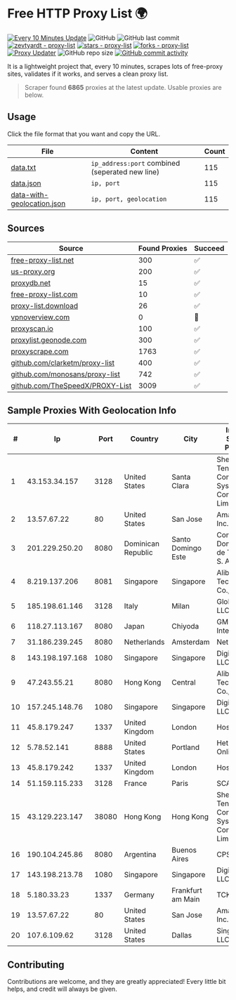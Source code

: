 
# Free HTTP Proxy List 🌍

[![Every 10 Minutes Update](https://github.com/mertguvencli/http-proxy-list/actions/workflows/main.yml/badge.svg?branch=main)](https://github.com/mertguvencli/http-proxy-list/actions/workflows/main.yml)
![GitHub](https://img.shields.io/github/license/mertguvencli/http-proxy-list)
![GitHub last commit](https://img.shields.io/github/last-commit/mertguvencli/http-proxy-list)
[![zevtyardt - proxy-list](https://img.shields.io/static/v1?label=zevtyardt&message=proxy-list&color=blue&logo=github)](https://github.com/zevtyardt/proxy-list "Go to GitHub repo")
[![stars - proxy-list](https://img.shields.io/github/stars/zevtyardt/proxy-list?style=social)](https://github.com/zevtyardt/proxy-list)
[![forks - proxy-list](https://img.shields.io/github/forks/zevtyardt/proxy-list?style=social)](https://github.com/zevtyardt/proxy-list)
[![Proxy Updater](https://github.com/zevtyardt/proxy-list/workflows/Proxy%20Updater/badge.svg)](https://github.com/zevtyardt/proxy-list/actions?query=workflow:"Proxy+Updater")
![GitHub repo size](https://img.shields.io/github/repo-size/zevtyardt/proxy-list)
[![GitHub commit activity](https://img.shields.io/github/commit-activity/m/zevtyardt/proxy-list?logo=commits)](https://github.com/zevtyardt/proxy-list/commits/main)

It is a lightweight project that, every 10 minutes, scrapes lots of free-proxy sites, validates if it works, and serves a clean proxy list.

> Scraper found **6865** proxies at the latest update. Usable proxies are below.

## Usage

Click the file format that you want and copy the URL.

|File|Content|Count|
|----|-------|-----|
|[data.txt](https://raw.githubusercontent.com/mertguvencli/http-proxy-list/main/proxy-list/data.txt)|`ip_address:port` combined (seperated new line)|115|
|[data.json](https://raw.githubusercontent.com/mertguvencli/http-proxy-list/main/proxy-list/data.json)|`ip, port`|115|
|[data-with-geolocation.json](https://raw.githubusercontent.com/mertguvencli/http-proxy-list/main/proxy-list/data-with-geolocation.json)|`ip, port, geolocation`|115|

## Sources

|Source|Found Proxies|Succeed|
|------|-------------|-------|
|[free-proxy-list.net](https://free-proxy-list.net)|300|✅|
|[us-proxy.org](https://www.us-proxy.org)|200|✅|
|[proxydb.net](http://proxydb.net)|15|✅|
|[free-proxy-list.com](https://free-proxy-list.com/?page=&port=&type%5B%5D=http&type%5B%5D=https&up_time=0&search=Search)|10|✅|
|[proxy-list.download](https://www.proxy-list.download/HTTP)|26|✅|
|[vpnoverview.com](https://vpnoverview.com/privacy/anonymous-browsing/free-proxy-servers)|0|🚫|
|[proxyscan.io](https://www.proxyscan.io)|100|✅|
|[proxylist.geonode.com](https://proxylist.geonode.com/api/proxy-list?limit=300&page=1&sort_by=lastChecked&sort_type=desc&protocols=http,https)|300|✅|
|[proxyscrape.com](https://api.proxyscrape.com/v2/?request=displayproxies&protocol=http&timeout=10000&country=all&ssl=all&anonymity=all)|1763|✅|
|[github.com/clarketm/proxy-list](https://raw.githubusercontent.com/clarketm/proxy-list/master/proxy-list-raw.txt)|400|✅|
|[github.com/monosans/proxy-list](https://raw.githubusercontent.com/monosans/proxy-list/main/proxies/http.txt)|742|✅|
|[github.com/TheSpeedX/PROXY-List](https://raw.githubusercontent.com/TheSpeedX/PROXY-List/master/http.txt)|3009|✅|


## Sample Proxies With Geolocation Info

|#|Ip|Port|Country|City|Internet Service Provider|
|-|--|----|-------|----|-------------------------|
|1|43.153.34.157|3128|United States|Santa Clara|Shenzhen Tencent Computer Systems Company Limited|
|2|13.57.67.22|80|United States|San Jose|Amazon.com, Inc.|
|3|201.229.250.20|8080|Dominican Republic|Santo Domingo Este|Compañía Dominicana de Teléfonos S. A.|
|4|8.219.137.206|8081|Singapore|Singapore|Alibaba (US) Technology Co., Ltd.|
|5|185.198.61.146|3128|Italy|Milan|Global Router LLC|
|6|118.27.113.167|8080|Japan|Chiyoda|GMO Internet, Inc.|
|7|31.186.239.245|8080|Netherlands|Amsterdam|NetSkope Inc|
|8|143.198.197.168|1080|Singapore|Singapore|DigitalOcean, LLC|
|9|47.243.55.21|8080|Hong Kong|Central|Alibaba (US) Technology Co., Ltd.|
|10|157.245.148.76|1080|Singapore|Singapore|DigitalOcean, LLC|
|11|45.8.179.247|1337|United Kingdom|London|Hostland LLC|
|12|5.78.52.141|8888|United States|Portland|Hetzner Online GmbH|
|13|45.8.179.242|1337|United Kingdom|London|Hostland LLC|
|14|51.159.115.233|3128|France|Paris|SCALEWAY|
|15|43.129.223.147|38080|Hong Kong|Hong Kong|Shenzhen Tencent Computer Systems Company Limited|
|16|190.104.245.86|8080|Argentina|Buenos Aires|CPS|
|17|143.198.213.78|1080|Singapore|Singapore|DigitalOcean, LLC|
|18|5.180.33.23|1337|Germany|Frankfurt am Main|TCK OOO|
|19|13.57.67.22|80|United States|San Jose|Amazon.com, Inc.|
|20|107.6.109.62|3128|United States|Dallas|SingleHop LLC|



## Contributing

Contributions are welcome, and they are greatly appreciated! Every
little bit helps, and credit will always be given.

